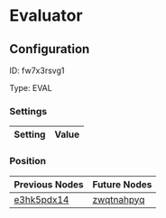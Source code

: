 # Evaluator
## Configuration
ID:  fw7x3rsvg1

Type: EVAL 


### Settings
| Setting | Value  |
| :------------------------ | ---------------------------------------- |
 




### Position
| Previous Nodes | Future Nodes |
| :------------- | ------------ |
| [e3hk5pdx14](./e3hk5pdx14.md) | [zwqtnahpyq](./zwqtnahpyq.md) |